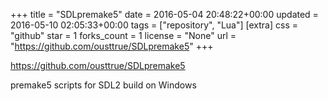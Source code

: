 +++
title = "SDLpremake5"
date = 2016-05-04 20:48:22+00:00
updated = 2016-05-10 02:05:33+00:00
tags = ["repository", "Lua"]
[extra]
css = "github"
star = 1
forks_count = 1
license = "None"
url = "https://github.com/ousttrue/SDLpremake5"
+++

<https://github.com/ousttrue/SDLpremake5>

premake5 scripts for SDL2 build on Windows
